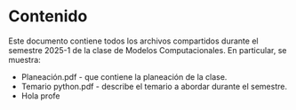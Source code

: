# Contenido

Este documento contiene todos los archivos compartidos durante el semestre 2025-1 de la clase de Modelos Computacionales. En particular, se muestra:

- Planeación.pdf - que contiene la planeación de la clase.
- Temario python.pdf - describe el temario a abordar durante el semestre.
- Hola profe 
